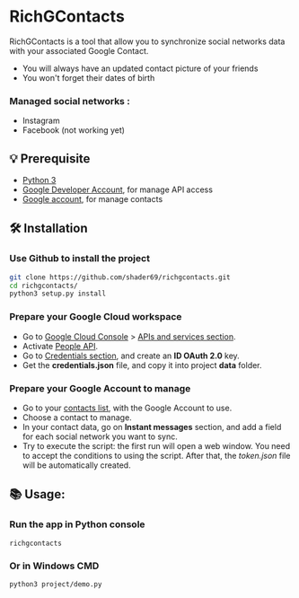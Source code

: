 # RichGContacts
RichGContacts is a tool that allow you to synchronize social networks data with your associated Google Contact.
- You will always have an updated contact picture of your friends
- You won't forget their dates of birth

### Managed social networks :
- Instagram
- Facebook (not working yet)

## 💡 Prerequisite
- [Python 3](https://www.python.org/downloads/release/python-370/)
- [Google Developer Account](https://console.cloud.google.com/), for manage API access
- [Google account](https://myaccount.google.com/), for manage contacts

## 🛠️ Installation
### Use Github to install the project

```bash
git clone https://github.com/shader69/richgcontacts.git
cd richgcontacts/
python3 setup.py install
```

### Prepare your Google Cloud workspace
- Go to [Google Cloud Console](https://console.cloud.google.com/) > [APIs and services section](https://console.cloud.google.com/apis/dashboard).
- Activate [People API](https://console.cloud.google.com/apis/api/people.googleapis.com/).
- Go to [Credentials section](https://console.cloud.google.com/apis/credentials), and create an **ID OAuth 2.0** key.
- Get the **credentials.json** file, and copy it into project **data** folder.

### Prepare your Google Account to manage
- Go to your [contacts list](https://contacts.google.com/), with the Google Account to use.
- Choose a contact to manage.
- In your contact data, go on **Instant messages** section, and add a field for each social network you want to sync.
- Try to execute the script: the first run will open a web window. You need to accept the conditions to using the script. After that, the _token.json_ file will be automatically created.

## 📚 Usage:

### Run the app in Python console
```
richgcontacts
```

### Or in Windows CMD
```
python3 project/demo.py
```